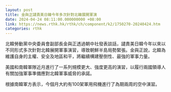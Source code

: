 ```yaml
---
layout: post
title: 金與正譴責美日韓今年多次針對北韓展開軍演
date: 2024-04-24 08:11:00.000000000 +08:00
link: https://news.rthk.hk/rthk/ch/component/k2/1750270-20240424.htm
categories: rthk
---
```


北韓勞動黨中央委員會副部長金與正透過朝中社發表談話，譴責美日韓今年以來以不同形式多次針對北韓展開軍事演習，導致朝鮮半島局勢緊張。金與正說，北韓為維護自身的主權、安全及地區和平，將繼續構建壓倒性、最強的軍事力量。

美國和南韓軍隊近月進行了一系列規模更大、強度更高的演習，以履行兩國領導人有關加強軍事準備應對北韓軍事威脅的承諾。

根據南韓軍方表示，今個月大約有100架軍用飛機進行了為期兩周的空中演習。
